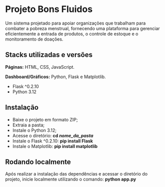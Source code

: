 # Projeto Bons Fluidos

Um sistema projetado para apoiar organizações que trabalham para combater a pobreza menstrual, fornecendo uma plataforma para gerenciar eficientemente a entrada de produtos, o controle de estoque e o monitoramento de doações.


## Stacks utilizadas e versões

**Páginas:** HTML, CSS, JavaScript.

**Dashboard/Gráficos:** Python, Flask e Matplotlib.

- Flask ^0.2.10
- Python 3.12


## Instalação

- Baixe o projeto em formato ZIP;
- Extraia a pasta;
- Instale o Python 3.12;
- Acesse o diretório:
**cd _nome_da_pasta_**
- Instale o Flask ^0.2.10:
**pip install Flask**
- Instale o Matplotlib:
**pip install matplotlib**
    
## Rodando localmente

Após realizar a instalação das dependências e acessar o diretório do projeto, inicie localmente utilizando o comando:
**python app.py**
